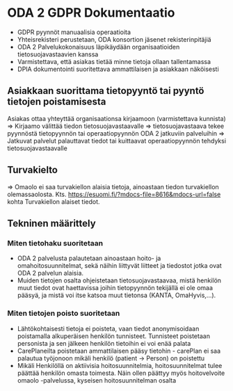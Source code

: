 # ODA 2 GDPR Dokumentaatio
- GDPR pyynnöt manuaalisia operaatioita
- Yhteisrekisteri perustetaan, ODA konsortion jäsenet rekisterinpitäjiä
- ODA 2 Palvelukokonaisuus läpikäydään organisaatioiden tietosuojavastaavien kanssa
- Varmistettava, että asiakas tietää minne tietoja ollaan tallentamassa
- DPIA dokumentointi suoritettava ammattilaisen ja asiakkaan näköisesti

## Asiakkaan suorittama tietopyyntö tai pyyntö tietojen poistamisesta
Asiakas ottaa yhteyttää organisaationsa kirjaamoon (varmistettava kunnista)
=> Kirjaamo välittää tiedon tietosuojavastaavalle
=> tietosuojavastaava tekee pyynnöstä tietopyynnön tai operaatiopyynnön ODA 2 jatkuviin palveluihin
=> Jatkuvat palvelut palauttavat tiedot tai kuittaavat operaatiopyynnön tehdyksi tietosuojavastaavalle

## Turvakielto
=> Omaolo ei saa turvakiellon alaisia tietoja, ainoastaan tiedon turvakiellon olemassaolosta. Kts. https://esuomi.fi/?mdocs-file=8616&mdocs-url=false kohta Turvakiellon alaiset tiedot.

## Tekninen määrittely

### Miten tietohaku suoritetaan
- ODA 2 palvelusta palautetaan ainoastaan hoito- ja omahoitosuunnitelmat, sekä näihin liittyvät liitteet ja tiedostot jotka ovat ODA 2 palvelun alaisia.
- Muiden tietojen osalta ohjeistetaan tietosuojavastaavaa, mistä henkilön muut tiedot ovat haettavissa joihin tietopyynnön tekijällä ei ole omaa pääsyä, ja mistä voi itse katsoa muut tietonsa (KANTA, OmaHyvis,...).

### Miten tietojen poisto suoritetaan
- Lähtökohtaisesti tietoja ei poisteta, vaan tiedot anonymisoidaan poistamalla alkuperäisen henkilön tunnisteet. Tunnisteet poistetaan personista ja sen jälkeen henkilön tietoihin ei voi enää palata
- CarePlaneilta poistetaan ammattilaisen pääsy tietohin - carePlan ei saa palautua työjonoon mikäli henkilö (patient -> Person) on poistettu
- Mikäli Henkilöllä on aktiivisia hoitosuunnitelmia, hoitosuunnitelmat tulee päättää henkilön omasta toimesta. Näin ollen päättyy myös hoitovelvoite omaolo -palvelussa, kyseisen hoitosuunnitelman osalta
